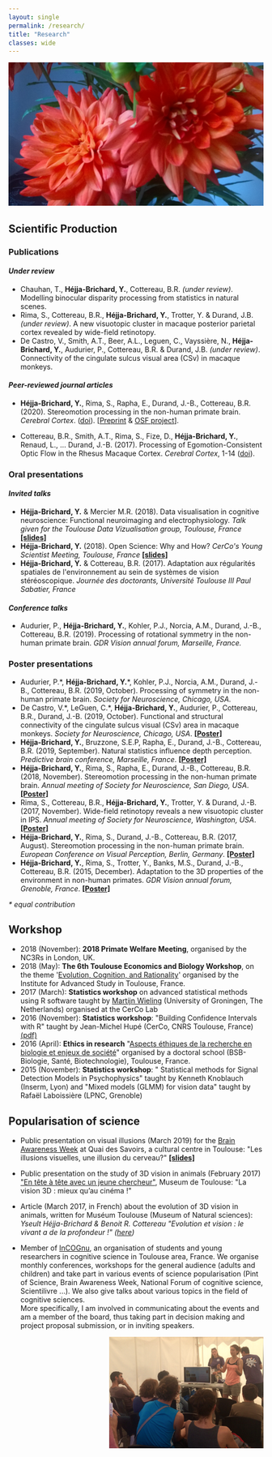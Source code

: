 ```yaml
---
layout: single
permalink: /research/
title: "Research"
classes: wide
---
```

<img src="/assets/images/RedFlowers.jpg" alt="My research"> 

## Scientific Production

### Publications
#### *Under review*

* Chauhan, T., **Héjja-Brichard, Y.**, Cottereau, B.R. *(under review)*. Modelling binocular disparity processing from statistics in natural scenes.
* Rima, S., Cottereau, B.R., **Héjja-Brichard, Y.**, Trotter, Y. & Durand, J.B. *(under review)*. A new visuotopic cluster in macaque posterior parietal cortex revealed by wide-field retinotopy.
* De Castro, V., Smith, A.T., Beer, A.L., Leguen, C., Vayssière, N., **Héjja-Brichard, Y.**, Audurier, P., Cottereau, B.R. & Durand, J.B. *(under review)*. Connectivity of the cingulate sulcus visual area (CSv) in macaque monkeys.

#### *Peer-reviewed journal articles*

* **Héjja-Brichard, Y.**, Rima, S., Rapha, E., Durand, J.-B., Cottereau, B.R. (2020). Stereomotion processing in the non-human primate brain. *Cerebral Cortex*. ([doi](https://doi.org/10.1093/cercor/bhaa055)). [[Preprint](https://www.biorxiv.org/content/10.1101/638155v3) & [OSF project](https://osf.io/yxrsv/)].
  
* Cottereau, B.R., Smith, A.T., Rima, S., Fize, D., **Héjja-Brichard, Y.**, Renaud, L., … Durand, J.-B. (2017). Processing of Egomotion-Consistent Optic Flow in the Rhesus Macaque Cortex. *Cerebral Cortex*, 1-14 ([doi](https://doi.org/10.1093/cercor/bhw412)).


### Oral presentations
#### *Invited talks*

* **Héjja-Brichard, Y.** & Mercier M.R. (2018). Data visualisation in cognitive neuroscience: Functional neuroimaging and electrophysiology. *Talk given for the Toulouse Data Vizualisation group, Toulouse, France* <a href="/pdf/YHB_ToulouseDataViz.pdf" target="_blank"><b>[slides]</b></a><br>
* **Héjja-Brichard, Y.** (2018). Open Science: Why and How? *CerCo's Young Scientist Meeting, Toulouse, France* <a href="/pdf/OSF_YSM18.pdf" target="_blank"><b>[slides]</b></a><br>
* **Héjja-Brichard, Y.** & Cottereau, B.R. (2017). Adaptation aux régularités spatiales de l'environnement au sein de systèmes de vision stéréoscopique. *Journée des doctorants, Université Toulouse III Paul Sabatier, France*

#### *Conference talks*
* Audurier, P., **Héjja-Brichard, Y.**, Kohler, P.J., Norcia, A.M., Durand, J.-B., Cottereau, B.R. (2019). Processing of rotational symmetry in the non-human primate brain. *GDR Vision annual forum, Marseille, France.*

<!--#### *Small talk(s)*
* **Héjja-Brichard, Y.** (2019). Democracy in the animal kingdom: Collaborative decision-making.  *CerCo Winter School, Pragnères, France.*
* **Héjja-Brichard, Y.** (2018). Stereovision in the animal kingdom: Which species, at what cost, and for which advantages? *CerCo Lab Day, Muret, France* 
* **Héjja-Brichard, Y.** (2018). Sexism in research and at the university: Why should it matter? What can we do about it?  *CerCo Winter School, Piau-Engaly, France.*
* **Héjja-Brichard, Y.** (2016). Morality and Ethics: A (very) short review. *CerCo Journal Club, Toulouse, France.* -->

### Poster presentations

* Audurier, P.\*, **Héjja-Brichard, Y.**\*, Kohler, P.J., Norcia, A.M., Durand, J.-B., Cottereau, B.R. (2019, October). Processing of symmetry in the non-human primate brain. *Society for Neuroscience, Chicago, USA.*
* De Castro, V.\*, LeGuen, C.\*, **Héjja-Brichard, Y.**, Audurier, P., Cottereau, B.R., Durand, J.-B. (2019, October). Functional and structural connectivity of the cingulate sulcus visual (CSv) area in macaque monkeys. *Society for Neuroscience, Chicago, USA*. <a href="/pdf/SFN_2019_JBD.pdf" target="_blank"><b>[Poster]</b></a><br>
* **Héjja-Brichard, Y.**, Bruzzone, S.E.P, Rapha, E., Durand, J.-B., Cottereau, B.R. (2019, September). Natural statistics influence depth perception. *Predictive brain conference, Marseille, France*. <a href="/pdf/Poster_Marseille.pdf" target="_blank"><b>[Poster]</b></a><br>
* **Héjja-Brichard, Y.**, Rima, S., Rapha, E., Durand, J.-B., Cottereau, B.R. (2018, November). Stereomotion processing in the non-human primate brain. *Annual meeting of Society for Neuroscience, San Diego, USA*. <a href="/pdf/SFN_2018_YHB.pdf" target="_blank"><b>[Poster]</b></a><br>
* Rima, S., Cottereau, B.R., **Héjja-Brichard, Y.**, Trotter, Y. & Durand, J.-B. (2017, November). Wide-field retinotopy reveals a new visuotopic cluster in IPS. *Annual meeting of Society for Neuroscience, Washington, USA*. <a href="/pdf/SFN17_V1_Samy-compressed.pdf" target="_blank"><b>[Poster]</b></a><br>
* **Héjja-Brichard, Y.**, Rima, S., Durand, J.-B., Cottereau, B.R. (2017, August). Stereomotion processing in the non-human primate brain. *European Conference on Visual Perception, Berlin, Germany*. <a href="/pdf/PosterECVP.pdf" target="_blank"><b>[Poster]</b></a><br>
* **Héjja-Brichard, Y.**, Rima, S., Trotter, Y., Banks, M.S., Durand, J.-B., Cottereau, B.R. (2015, December). Adaptation to the 3D properties of the environment in non-human primates. *GDR Vision annual forum, Grenoble, France*. <a href="/pdf/Poster_GDRvision.pdf" target="_blank"><b>[Poster]</b></a><br>

*\* equal contribution*

## Workshop
* 2018 (November): **2018 Primate Welfare Meeting**, organised by the NC3Rs in London, UK.
* 2018 (May): **The 6th Toulouse Economics and Biology Workshop**, on the theme '[Evolution, Cognition, and Rationality](http://www.iast.fr/conferences/2018-6th-toulouse-economics-and-biology-workshop)' organised by the Institute for Advanced Study in Toulouse, France.
* 2017 (March): **Statistics workshop** on advanced statistical methods using R software taught by [Martijn Wieling](http://www.martijnwieling.nl/presentations) (University of Groningen, The Netherlands) organised at the CerCo Lab
* 2016 (November): **Statistics workshop**: "Building Confidence Intervals with R" taught by Jean-Michel Hupé (CerCo, CNRS Toulouse, France) [(pdf)](https://gdrvision2016.sciencesconf.org/data/pages/GDRvision2016_ConfidenceIntervalsBasics.pdf)
* 2016 (April): **Ethics in research** "[Aspects éthiques de la recherche en biologie et enjeux de société](http://societal.genotoul.fr/wp-content/uploads/2017/01/Module-2016-DP04-B-Programme.pdf)" organised by a doctoral school (BSB-Biologie, Santé, Biotechnologie), Toulouse, France.
* 2015 (November): **Statistics workshop**: " Statistical methods for Signal Detection Models in Psychophysics" taught by Kenneth Knoblauch (Inserm, Lyon) and "Mixed models (GLMM) for vision data" taught by Rafaël Laboissière (LPNC, Grenoble)

## Popularisation of science
* Public presentation on visual illusions (March 2019) for the [Brain Awareness Week](https://www.semaineducerveau.fr/manifestation/les-illusions-visuelles-une-illusion-du-cerveau/) at Quai des Savoirs, a cultural centre in Toulouse: "Les illusions visuelles, une illusion du cerveau?" <a href="/pdf/illu_visu.pdf" target="_blank"><b>[slides]</b></a><br>
* Public presentation on the study of 3D vision in animals  (February 2017) ["En tête à tête avec un jeune chercheur"](http://www.univ-toulouse.fr/sites/default/files/dp-avis_de_recherche-lactualite_par_les_jeunes_chercheurs-5fev2017.pdf), Museum de Toulouse: "La vision 3D : mieux qu’au cinéma !"
* Article (March 2017, in French) about the evolution of 3D vision in animals, written for Muséum Toulouse (Museum of Natural sciences): 
*Yseult Héjja-Brichard & Benoit R. Cottereau "Evolution et vision : le vivant a de la profondeur !" ([here](http://www.museum.toulouse.fr/-/evolution-et-vision-le-vivant-a-de-la-profondeur-))*

* Member of [InCOGnu](http://incognu.fr/), an organisation of students and young researchers in cognitive science in Toulouse area, France. We organise monthly conferences, workshops for the general audience (adults and children) and take part in various events of science popularisation (Pint of Science, Brain Awareness Week, National Forum of cognitive science, Scientilivre ...). We also give talks about various topics in the field of cognitive sciences. <br> 
More specifically, I am involved in communicating about the events and am a member of the board, thus taking part in decision making and project proposal submission, or in inviting speakers.

<img src="/pdf/PhotoESOF_Incognu.jpg" alt="Incognu" align="right">
